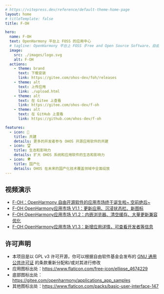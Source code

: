 ```yaml
---
# https://vitepress.dev/reference/default-theme-home-page
layout: home
# titleTemplate: false
title: F-OH

hero:
  name: F-OH
  text: OpenHarmony 平台上 FOSS 的应用中心
  # tagline: OpenHarmony 平台上 FOSS（Free and Open Source Software，自由开源软件）的应用中心，并提供下载安装支持
  image:
    src: ./images/logo.svg
    alt: F-OH
  actions:
    - theme: brand
      text: 下载安装
      link: https://gitee.com/ohos-dev/foh/releases
    - theme: alt
      text: 上传应用
      link: ./upload.html
    - theme: alt
      text: 在 Gitee 上查看
      link: https://gitee.com/ohos-dev/f-oh
    - theme: alt
      text: 在 GitHub 上查看
      link: https://github.com/ohos-dev/f-oh

features:
  - icon: 🚄
    title: 共建
    details: 更多的开发者参与 OHOS 开源应用软件的共建
  - icon: 🏆
    title: 生态和影响力
    details: 扩大 OHOS 系统和应用软件的生态和影响力
  - icon: 🌍
    title: 国产化
    details: OHOS 在未来的国产化技术覆盖领域中全面绽放
---
```


<script setup lang="ts">
  import Home from './Home.vue';
</script>

<Home />

<!-- 由于 home 布局没有 Markdown 的样式，所以要手动添加一个样式 -->
<div class="vp-doc external-link-icon-enabled container">

## 视频演示

- [F-OH：OpenHarmony 自由开源软件的应用市场终于诞生啦~ 空前绝后~](https://www.bilibili.com/video/BV1dM411N7CG)
- [F-OH OpenHarmony应用市场 V1.1：更新应用、沉浸状态栏、新图标](https://www.bilibili.com/video/BV1ig4y1u7dD)
- [F-OH OpenHarmony应用市场 V1.2：内嵌浏览器、清空缓存、大量更新兼容优化](https://www.bilibili.com/video/BV1LP411S79y)
- [F-OH OpenHarmony应用市场 V1.3：新增应用详情，可查看开发者等信息](https://www.bilibili.com/video/BV1Th4y1Z7sm)

## 许可声明

- 本项目是以 GPL v3 许可开源，你可以根据自由软件基金会发布的 [GNU 通用公共许可证](https://www.gnu.org/licenses/gpl.html) 的条款重新分配和/或对其进行修改
- 应用图标出处：<https://www.flaticon.com/free-icon/ellipse_4674229>
- 底部图标出处：<https://gitee.com/openharmony/applications_app_samples>
- 其他图标出处：<https://www.flaticon.com/packs/basic-user-interface-147>

</div>
